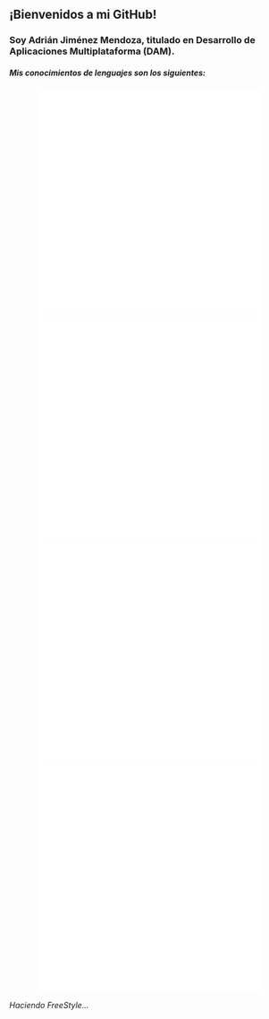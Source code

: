 ## ¡Bienvenidos a mi GitHub!

### Soy Adrián Jiménez Mendoza, titulado en Desarrollo de Aplicaciones Multiplataforma (DAM).

##### Mis conocimientos de lenguajes son los siguientes:

<div align="center">
    <img src="ConocimientosJava.svg"width="400" height="400" alt="knowledge">
    <img src="ConocimientosJavaScript.svg"width="400" height="400" alt="knowledge">
    <img src="ConocimientosSQL.svg"width="400" height="400" alt="knowledge">
    <img src="ConocimientosTypeScript.svg"width="400" height="400" alt="knowledge">
</div>

*Haciendo FreeStyle...*
